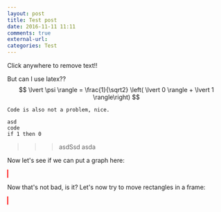 ```yaml
---
layout: post
title: Test post
date: 2016-11-11 11:11
comments: true
external-url:
categories: Test
---
```

<script src="https://cdnjs.cloudflare.com/ajax/libs/Chart.js/2.4.0/Chart.min.js"></script>
<script src="https://ajax.googleapis.com/ajax/libs/jquery/3.1.1/jquery.min.js"></script>

<style>
    canvas {
        border:1px solid red;
    }
</style>

<script>
$(document).ready(function(){
    $("p").click(function(){
        $(this).hide();
    });
});
</script>

Click anywhere to remove text!!

But can I use latex??
$$
  \lvert \psi \rangle =  \frac{1}{\sqrt2} \left( \lvert 0 \rangle + \lvert 1 \rangle\right)
$$

`
Code is also not a problem, nice.
`

    asd
    code
    if 1 then 0

>>> asdSsd asda 

Now let's see if we can put a graph here:

<canvas id="myChart" width="200" height="100"></canvas>

<script>
var ctx = document.getElementById("myChart");
var myChart = new Chart(ctx, {
    type: 'bar',
    data: {
        labels: ["Red", "Blue", "Yellow", "Green", "Purple", "Orange"],
        datasets: [{
            label: ['# of Votes', 'ehia'],
            data: [12, 19, 3, 5, 2, 3],
            backgroundColor: [
                'rgba(255, 99, 132, 0.2)',
                'rgba(54, 162, 235, 0.2)',
                'rgba(255, 206, 86, 0.2)',
                'rgba(75, 192, 192, 0.2)',
                'rgba(153, 102, 255, 0.2)',
                'rgba(255, 159, 64, 0.2)'
            ],
            borderColor: [
                'rgba(255,99,132,1)',
                'rgba(54, 162, 235, 1)',
                'rgba(255, 206, 86, 1)',
                'rgba(75, 192, 192, 1)',
                'rgba(153, 102, 255, 1)',
                'rgba(255, 159, 64, 1)'
            ],
            borderWidth: 1
        }]
    },
    options: {
        scales: {
            yAxes: [{
                ticks: {
                    beginAtZero:true
                }
            }]
        }
    }
});
</script>

Now that's not bad, is it?
Let's now try to move rectangles in a frame:

<canvas id="canvas" width=300 height=300></canvas>

<script>
var canvas = document.getElementById("canvas");
var ctx = canvas.getContext("2d");

var canvasOffset = $("#canvas").offset();
var offsetX = canvasOffset.left;
var offsetY = canvasOffset.top;

// animation variables
var currentX = 10;
var currentY = 10;
var frameCount = 60;
var timer;
var points;
var currentFrame;


function animate() {
    var point = points[currentFrame++];
    draw(point.x, point.y);

    // refire the timer until out-of-points
    if (currentFrame < points.length) {
        timer = setTimeout(animate, 1000 / 60);
    }
}

function linePoints(x1, y1, x2, y2, frames) {
    var dx = x2 - x1;
    var dy = y2 - y1;
    var length = Math.sqrt(dx * dx + dy * dy);
    var incrementX = dx / frames;
    var incrementY = dy / frames;
    var a = new Array();

    a.push({
        x: x1,
        y: y1
    });
    for (var frame = 0; frame < frames - 1; frame++) {
        a.push({
            x: x1 + (incrementX * frame),
            y: y1 + (incrementY * frame)
        });
    }
    a.push({
        x: x2,
        y: y2
    });
    return (a);
}

function draw(x, y) {
    ctx.clearRect(0, 0, canvas.width, canvas.height);
    ctx.beginPath();
        ctx.fillStyle = "skyblue";
        ctx.strokeStyle = "gray";
        ctx.rect(x, y, 30, 20);
        ctx.fill();
        ctx.stroke();
    }

    function handleMouseDown(e) {
        mouseX = parseInt(e.clientX - offsetX);
        mouseY = parseInt(e.clientY - offsetY);
        $("#downlog").html("Down: " + mouseX + " / " + mouseY);

        // Put your mousedown stuff here
        points = linePoints(currentX, currentY, mouseX, mouseY, frameCount);
        currentFrame = 0;
        currentX = mouseX;
        currentY = mouseY;
        animate();
    }

    $("#canvas").mousedown(function (e) {
        handleMouseDown(e);
    });

    draw(10, 10);
</script>

